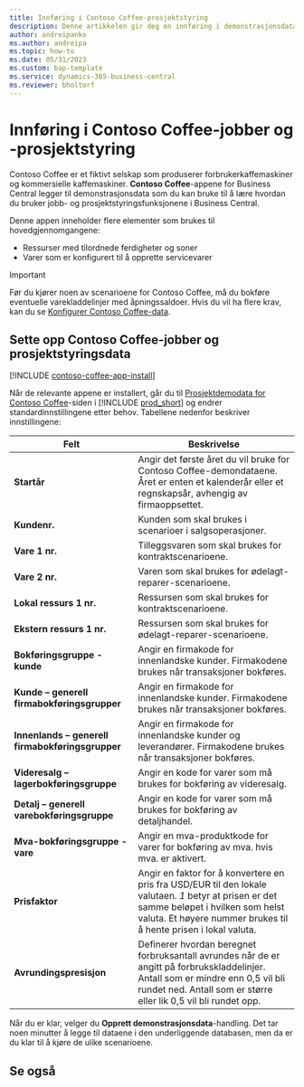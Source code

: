 ```yaml
---
title: Innføring i Contoso Coffee-prosjektstyring
description: Denne artikkelen gir deg en innføring i demonstrasjonsdataene Consoso Coffee for jobber og prosjektledelse.
author: andreipanko
ms.author: andreipa
ms.topic: how-to
ms.date: 05/31/2023
ms.custom: bap-template
ms.service: dynamics-365-business-central
ms.reviewer: bholtorf
---
```


# <a name="introduction-to-contoso-coffee-jobs-and-project-management"></a>Innføring i Contoso Coffee-jobber og -prosjektstyring

Contoso Coffee er et fiktivt selskap som produserer forbrukerkaffemaskiner og kommersielle kaffemaskiner. **Contoso Coffee**-appene for Business Central legger til demonstrasjonsdata som du kan bruke til å lære hvordan du bruker jobb- og prosjektstyringsfunksjonene i Business Central.

Denne appen inneholder flere elementer som brukes til hovedgjennomgangene:

- Ressurser med tilordnede ferdigheter og soner
- Varer som er konfigurert til å opprette servicevarer

> [!IMPORTANT]
> Før du kjører noen av scenarioene for Contoso Coffee, må du bokføre eventuelle varekladdelinjer med åpningssaldoer. Hvis du vil ha flere krav, kan du se [Konfigurer Contoso Coffee-data](#set-up-contoso-coffee-jobs-and-project-management-data).
>
> 
## <a name="set-up-contoso-coffee-jobs-and-project-management-data"></a>Sette opp Contoso Coffee-jobber og prosjektstyringsdata

[!INCLUDE [contoso-coffee-app-install](../../includes/contoso-coffee-app-install.md)]

Når de relevante appene er installert, går du til [Prosjektdemodata for Contoso Coffee](https://businesscentral.dynamics.com/?page=4767)-siden i [!INCLUDE [prod_short](../../includes/prod_short.md)] og endrer standardinnstillingene etter behov. Tabellene nedenfor beskriver innstillingene:  

|Felt  |Beskrivelse  |
|---------|---------|
|**Startår** |Angir det første året du vil bruke for Contoso Coffee-demondataene. Året er enten et kalenderår eller et regnskapsår, avhengig av firmaoppsettet.|
|**Kundenr.**  |Kunden som skal brukes i scenarioer i salgsoperasjoner.|
|**Vare 1 nr.**  |Tilleggsvaren som skal brukes for kontraktscenarioene.|
|**Vare 2 nr.**  |Varen som skal brukes for ødelagt-reparer-scenarioene.|
|**Lokal ressurs 1 nr.**  |Ressursen som skal brukes for kontraktscenarioene.|
|**Ekstern ressurs 1 nr.**  |Ressursen som skal brukes for ødelagt-reparer-scenarioene.|
|**Bokføringsgruppe - kunde**|Angir en firmakode for innenlandske kunder. Firmakodene brukes når transaksjoner bokføres. |
|**Kunde – generell firmabokføringsgrupper**|Angir en firmakode for innenlandske kunder. Firmakodene brukes når transaksjoner bokføres. |
|**Innenlands – generell firmabokføringsgrupper**|Angir en firmakode for innenlandske kunder og leverandører. Firmakodene brukes når transaksjoner bokføres. |
|**Videresalg – lagerbokføringsgruppe**    |Angir en kode for varer som må brukes for bokføring av videresalg.|
|**Detalj – generell varebokføringsgruppe**    |Angir en kode for varer som må brukes for bokføring av detaljhandel.|
|**Mva-bokføringsgruppe - vare**    |Angir en mva-produktkode for varer for bokføring av mva. hvis mva. er aktivert.|
|**Prisfaktor**     |Angir en faktor for å konvertere en pris fra USD/EUR til den lokale valutaen. *1* betyr at prisen er det samme beløpet i hvilken som helst valuta. Et høyere nummer brukes til å hente prisen i lokal valuta. |
|**Avrundingspresisjon**  |Definerer hvordan beregnet forbruksantall avrundes når de er angitt på forbrukskladdelinjer. Antall som er mindre enn 0,5 vil bli rundet ned. Antall som er større eller lik 0,5 vil bli rundet opp.|

Når du er klar, velger du **Opprett demonstrasjonsdata**-handling. Det tar noen minutter å legge til dataene i den underliggende databasen, men da er du klar til å kjøre de ulike scenarioene.  

## <a name="see-also"></a>Se også
